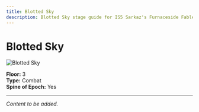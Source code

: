 ```yaml
---
title: Blotted Sky
description: Blotted Sky stage guide for IS5 Sarkaz's Furnaceside Fables
---
```


# Blotted Sky

<img src="/stages/blotted-sky.png" alt="Blotted Sky" />

**Floor:** 3  
**Type:** Combat  
**Spine of Epoch:** Yes  

---

*Content to be added.*
